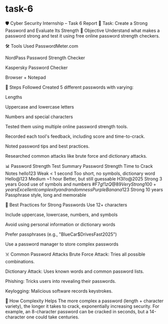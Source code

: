# task-6

🛡️ Cyber Security Internship – Task 6 Report
🔐 Task: Create a Strong Password and Evaluate Its Strength
🎯 Objective
Understand what makes a password strong and test it using free online password strength checkers.

🛠 Tools Used
PasswordMeter.com

NordPass Password Strength Checker

Kaspersky Password Checker

Browser + Notepad

📌 Steps Followed
Created 5 different passwords with varying:

Lengths

Uppercase and lowercase letters

Numbers and special characters

Tested them using multiple online password strength tools.

Recorded each tool's feedback, including score and time-to-crack.

Noted password tips and best practices.

Researched common attacks like brute force and dictionary attacks.

📊 Password Strength Test Summary
Password	Strength	Time to Crack	Notes
hello123	Weak	< 1 second	Too short, no symbols, dictionary word
Hello@123	Medium	~1 hour	Better, but still guessable
H3l!o@2025	Strong	3 years	Good use of symbols and numbers
#F$7g!1zQ@89	Very Strong	100+ years	Excellent complexity and randomness
PurpleBanana$123	Strong	10 years	Passphrase style, long and memorable

🔐 Best Practices for Strong Passwords
Use 12+ characters

Include uppercase, lowercase, numbers, and symbols

Avoid using personal information or dictionary words

Prefer passphrases (e.g., "BlueCar$DrivesFast2025")

Use a password manager to store complex passwords

☠️ Common Password Attacks
Brute Force Attack: Tries all possible combinations.

Dictionary Attack: Uses known words and common password lists.

Phishing: Tricks users into revealing their passwords.

Keylogging: Malicious software records keystrokes.

🤖 How Complexity Helps
The more complex a password (length + character variety), the longer it takes to crack, exponentially increasing security. For example, an 8-character password can be cracked in seconds, but a 14-character one could take centuries.

